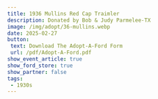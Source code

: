 ```yaml
---
title: 1936 Mullins Red Cap Traimler
description: Donated by Bob & Judy Parmelee-TX
image: /img/adopt/36-mullins.webp
date: 2025-02-27
button: 
 text: Download The Adopt-A-Ford Form
 url: /pdf/Adopt-A-Ford.pdf
show_event_article: true
show_ford_store: true
show_partner: false
tags: 
 - 1930s
---
```


